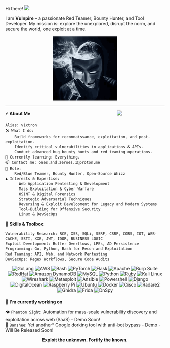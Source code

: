 Hi there! <img src="https://media.giphy.com/media/hvRJCLFzcasrR4ia7z/giphy.gif" width="25px"/> </h2>

I am **Vulnpire** – a passionate Red Teamer, Bounty Hunter, and Tool Developer. My mission is: explore the unexplored, disrupt the norm, and secure the world, one exploit at a time.

<p align="center"><img src="https://github.com/Vulnpire/Vulnpire/blob/main/dance.gif?raw=true" width="40%" height="auto" alt="Descriptive Text"></p>

---

<img width="30%" align='right' src="https://github.com/user-attachments/assets/e78e13fd-8c84-4c21-9471-79d5374d4a15">

⚡ **About Me**

    Alias: v1xtron
    🛠 What I do:
        Build frameworks for reconnaissance, exploitation, and post-exploitation.
        Identify critical vulnerabilities in applications & APIs.
        Conduct advanced bug bounty hunts and red teaming operations.
    🧠 Currently learning: Everything.
    📫 Contact me: ones.and.zeroes.1@proton.me
    👾 Role:
        Red/Blue Teamer, Bounty Hunter, Open-Source Whizz
    ♟️ Interests & Expertise:
          Web Application Pentesting & Development
          Mass Exploitation & Cyber Warfare
          OSINT & Digital Forensics
          Strategic Adversarial Techniques
          Reversing & Exploit Development for Legacy and Modern Systems
          Tool-Building for Offensive Security
          Linux & DevSecOps

🧩 **Skills & Toolbox**

    Vulnerability Research: RCE, XSS, SQLi, SSRF, CSRF, CORS, IOT, WEB-CACHE, SSTI, XXE, JWT, IDOR, BUSINESS LOGIC
    Exploit Development: Buffer Overflows, LPEs, AD Persistence
    Programming: Go, Python, Bash for Recon and Exploitation
    Red Teaming: API, Web, and Network Pentesting
    DevSecOps: Regex Workflows, Secure Code Audits

<div align="center" style="margin-bottom: 20px;"> <img src="https://img.shields.io/badge/Golang-00ADD8?style=for-the-badge&logo=go&color=black" alt="GoLang"> <img src="https://img.shields.io/badge/AWS-232F3E?style=for-the-badge&logo=amazon-aws&color=black" alt="AWS"> <img src="https://img.shields.io/badge/Bash-4EAA25?style=for-the-badge&logo=gnubash&color=black" alt="Bash"> <img src="https://img.shields.io/badge/PyTorch-EE4C2C?style=for-the-badge&logo=pytorch&color=black" alt="PyTorch"> <img src="https://img.shields.io/badge/Flask-000000?style=for-the-badge&logo=flask&color=black" alt="Flask"> <img src="https://img.shields.io/badge/Apache-D22128?style=for-the-badge&logo=apache&color=black" alt="Apache"> <img src="https://img.shields.io/badge/Burp_Suite-FF7A00?style=for-the-badge&logo=burp-suite&color=black" alt="Burp Suite"> <img src="https://img.shields.io/badge/RedHat-EE0000?style=for-the-badge&logo=redhat&color=black" alt="RedHat"> <img src="https://img.shields.io/badge/Amazon_DynamoDB-4053D6?style=for-the-badge&logo=amazon-dynamodb&color=black" alt="Amazon DynamoDB"> <img src="https://img.shields.io/badge/MySQL-4479A1?style=for-the-badge&logo=mysql&color=black" alt="MySQL"> <img src="https://img.shields.io/badge/Python-3776AB?style=for-the-badge&logo=python&color=black" alt="Python"> <img src="https://img.shields.io/badge/Ruby-CC342D?style=for-the-badge&logo=ruby&color=black" alt="Ruby"> <img src="https://img.shields.io/badge/Kali_Linux-557C94?style=for-the-badge&logo=kalilinux&color=black" alt="Kali Linux"> <img src="https://img.shields.io/badge/Wireshark-1679A7?style=for-the-badge&logo=wireshark&color=black" alt="Wireshark"> <img src="https://img.shields.io/badge/Metasploit-ED1C24?style=for-the-badge&logo=metasploit&color=black" alt="Metasploit"> <img src="https://img.shields.io/badge/Ansible-EE0000?style=for-the-badge&logo=ansible&color=black" alt="Ansible"> <img src="https://img.shields.io/badge/Powershell-5391FE?style=for-the-badge&logo=powershell&color=black" alt="Powershell"> <img src="https://img.shields.io/badge/Django-092E20?style=for-the-badge&logo=django&color=black" alt="Django"> <img src="https://img.shields.io/badge/DigitalOcean-0080FF?style=for-the-badge&logo=digitalocean&color=black" alt="DigitalOcean"> <img src="https://img.shields.io/badge/Raspberry_Pi-A22846?style=for-the-badge&logo=raspberry-pi&color=black" alt="Raspberry Pi"> <img src="https://img.shields.io/badge/Ubuntu-E95420?style=for-the-badge&logo=ubuntu&color=black" alt="Ubuntu"> <img src="https://img.shields.io/badge/Docker-2496ED?style=for-the-badge&logo=docker&color=black" alt="Docker"> <img src="https://img.shields.io/badge/Cisco-1BA0D7?style=for-the-badge&logo=cisco&color=black" alt="Cisco"> <img src="https://img.shields.io/badge/Radare2-3F3F3F?style=for-the-badge&logo=radare2&color=black" alt="Radare2"> <img src="https://img.shields.io/badge/Ghidra-FF0000?style=for-the-badge&logo=ghidra&color=black" alt="Ghidra"> <img src="https://img.shields.io/badge/Frida-2E2E2E?style=for-the-badge&logo=frida&color=black" alt="Frida"> <img src="https://img.shields.io/badge/DnSpy-2C3E50?style=for-the-badge&logo=dnspy&color=black" alt="DnSpy"> </div> 
  
  🚀 **I'm currently working on**</h2>

👁️ `Phantom Sight`: Automation for mass-scale vulnerability discovery and exploitation across web (SaaS) - Demo Soon!      
🎯 `Banshee`: Yet another* Google dorking tool with anti-bot bypass - [Demo](https://asciinema.org/a/rDPxFJH7BYVfdnafXkiRi3sta) - Will Be Released Soon!     

<p align="center"> <b>Exploit the unknown. Fortify the known.</b> </p>
